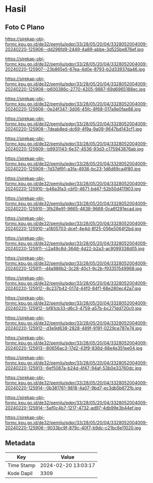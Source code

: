 # Hasil

## Foto C Plano

https://sirekap-obj-formc.kpu.go.id/de32/pemilu/pdpr/33/28/05/20/04/3328052004009-20240220-125906--dd296fd9-2449-4a89-abbe-3d525be876ef.jpg

https://sirekap-obj-formc.kpu.go.id/de32/pemilu/pdpr/33/28/05/20/04/3328052004009-20240220-125907--23b865e5-67ea-4d0e-8793-b2d33937da46.jpg

https://sirekap-obj-formc.kpu.go.id/de32/pemilu/pdpr/33/28/05/20/04/3328052004009-20240220-125908--b600386c-2770-4205-9887-69d6965188ec.jpg

https://sirekap-obj-formc.kpu.go.id/de32/pemilu/pdpr/33/28/05/20/04/3328052004009-20240220-125908--0e24f347-3d06-45fc-8f68-017a9e0fae88.jpg

https://sirekap-obj-formc.kpu.go.id/de32/pemilu/pdpr/33/28/05/20/04/3328052004009-20240220-125908--7deab8ed-dc69-4f9a-9a09-9647bd143cf1.jpg

https://sirekap-obj-formc.kpu.go.id/de32/pemilu/pdpr/33/28/05/20/04/3328052004009-20240220-125909--b9931143-6e37-4536-93d3-c175943876ab.jpg

https://sirekap-obj-formc.kpu.go.id/de32/pemilu/pdpr/33/28/05/20/04/3328052004009-20240220-125909--7d37df91-a3fa-4936-bc23-1d6d69ca4f80.jpg

https://sirekap-obj-formc.kpu.go.id/de32/pemilu/pdpr/33/28/05/20/04/3328052004009-20240220-125910--b46a3fa3-cbf0-4671-bd47-52b50d411903.jpg

https://sirekap-obj-formc.kpu.go.id/de32/pemilu/pdpr/33/28/05/20/04/3328052004009-20240220-125910--3fb28e91-9665-4638-9668-0ca6f291ecad.jpg

https://sirekap-obj-formc.kpu.go.id/de32/pemilu/pdpr/33/28/05/20/04/3328052004009-20240220-125910--a1805703-dcef-4e4d-8f25-056e5064f2bd.jpg

https://sirekap-obj-formc.kpu.go.id/de32/pemilu/pdpr/33/28/05/20/04/3328052004009-20240220-125911--c2a49c8d-3646-4d22-b2a3-ac9099338d05.jpg

https://sirekap-obj-formc.kpu.go.id/de32/pemilu/pdpr/33/28/05/20/04/3328052004009-20240220-125911--d4a986b2-3c28-40c1-9c2b-f93351549968.jpg

https://sirekap-obj-formc.kpu.go.id/de32/pemilu/pdpr/33/28/05/20/04/3328052004009-20240220-125912--8c237b42-017d-44f0-84f1-68e280ec42a7.jpg

https://sirekap-obj-formc.kpu.go.id/de32/pemilu/pdpr/33/28/05/20/04/3328052004009-20240220-125912--bf81cb33-d6c3-4759-a57b-bc271dd720c0.jpg

https://sirekap-obj-formc.kpu.go.id/de32/pemilu/pdpr/33/28/05/20/04/3328052004009-20240220-125912--d3e9d638-2828-489f-9191-0229ce787e74.jpg

https://sirekap-obj-formc.kpu.go.id/de32/pemilu/pdpr/33/28/05/20/04/3328052004009-20240220-125913--80656ac3-17d2-43f9-836d-68e4e351ee04.jpg

https://sirekap-obj-formc.kpu.go.id/de32/pemilu/pdpr/33/28/05/20/04/3328052004009-20240220-125913--6ef5087a-b24d-4f47-94af-53b0e33760dc.jpg

https://sirekap-obj-formc.kpu.go.id/de32/pemilu/pdpr/33/28/05/20/04/3328052004009-20240220-125914--0b381761-9818-4a07-9bd7-ec3db5b672fb.jpg

https://sirekap-obj-formc.kpu.go.id/de32/pemilu/pdpr/33/28/05/20/04/3328052004009-20240220-125914--5af0c4b7-1217-4732-ad97-4db99e3b44ef.jpg

https://sirekap-obj-formc.kpu.go.id/de32/pemilu/pdpr/33/28/05/20/04/3328052004009-20240220-125906--9033bc9f-879c-40f7-b9dc-c21bc6e11020.jpg


## Metadata

| Key        | Value               |
| ---------- | ------------------- |
| Time Stamp | 2024-02-20 13:03:17 |
| Kode Dapil | 3309                |



